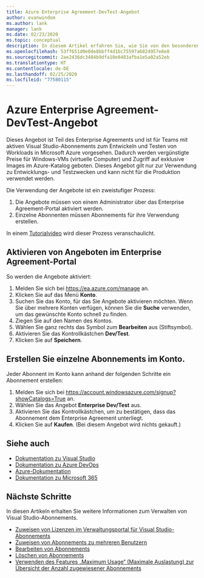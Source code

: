 ```yaml
---
title: Azure Enterprise Agreement-DevTest-Angebot
author: evanwindom
ms.author: lank
manager: lank
ms.date: 02/23/2020
ms.topic: conceptual
description: In diesem Artikel erfahren Sie, wie Sie von den besonderen Azure DevTest-Preisen für Kunden mit Enterprise Agreement profitieren.
ms.openlocfilehash: 53ff651d0e0de8bbff4d1bc75597a6824957e8e8
ms.sourcegitcommit: 2ae2436dc3484b9dfa10e0483afba1e5a02a52eb
ms.translationtype: HT
ms.contentlocale: de-DE
ms.lasthandoff: 02/25/2020
ms.locfileid: "77580115"
---
```

# <a name="azure-enterprise-agreement-devtest-offer"></a>Azure Enterprise Agreement-DevTest-Angebot

Dieses Angebot ist Teil des Enterprise Agreements und ist für Teams mit aktiven Visual Studio-Abonnements zum Entwickeln und Testen von Workloads in Microsoft Azure vorgesehen. Dadurch werden vergünstigte Preise für Windows-VMs (virtuelle Computer) und Zugriff auf exklusive Images im Azure-Katalog geboten. Dieses Angebot gilt nur zur Verwendung zu Entwicklungs- und Testzwecken und kann nicht für die Produktion verwendet werden.  

Die Verwendung der Angebote ist ein zweistufiger Prozess:
1. Die Angebote müssen von einem Administrator über das Enterprise Agreement-Portal aktiviert werden.
2. Einzelne Abonnenten müssen Abonnements für ihre Verwendung erstellen. 

In einem [Tutorialvideo](https://channel9.msdn.com/blogs/EA.Azure.com/Enabling-and-Creating-EA-DevTest-Subscriptions-through-the-EA-Portal) wird dieser Prozess veranschaulicht.  

## <a name="enable-offers-in-the-ea-portal"></a>Aktivieren von Angeboten im Enterprise Agreement-Portal
So werden die Angebote aktiviert:
1. Melden Sie sich bei https://ea.azure.com/manage an.
0. Klicken Sie auf das Menü **Konto**.
0. Suchen Sie das Konto, für das Sie Angebote aktivieren möchten.  Wenn Sie über mehrere Konten verfügen, können Sie die **Suche** verwenden, um das gewünschte Konto schnell zu finden. 
0. Ziegen Sie auf den Namen des Kontos. 
0. Wählen Sie ganz rechts das Symbol zum **Bearbeiten** aus (Stiftsymbol). 
0. Aktivieren Sie das Kontrollkästchen **Dev/Test**.
0. Klicken Sie auf **Speichern**.

## <a name="create-individual-subscriptions-within-the-account"></a>Erstellen Sie einzelne Abonnements im Konto.
Jeder Abonnent im Konto kann anhand der folgenden Schritte ein Abonnement erstellen:
1. Melden Sie sich bei https://account.windowsazure.com/signup?showCatalogs=True an.
0. Wählen Sie das Angebot **Enterprise Dev/Test** aus.
0. Aktivieren Sie das Kontrollkästchen, um zu bestätigen, dass das Abonnement dem Enterprise Agreement unterliegt. 
0. Klicken Sie auf **Kaufen**.  (Bei diesem Angebot wird nichts gekauft.)

## <a name="see-also"></a>Siehe auch
- [Dokumentation zu Visual Studio](https://docs.microsoft.com/visualstudio/)
- [Dokumentation zu Azure DevOps](https://docs.microsoft.com/azure/devops/)
- [Azure-Dokumentation](https://docs.microsoft.com/azure/)
- [Dokumentation zu Microsoft 365](https://docs.microsoft.com/microsoft-365/)

## <a name="next-steps"></a>Nächste Schritte
In diesen Artikeln erhalten Sie weitere Informationen zum Verwalten von Visual Studio-Abonnements.
- [Zuweisen von Lizenzen im Verwaltungsportal für Visual Studio-Abonnements](assign-license.md)
- [Zuweisen von Abonnements zu mehreren Benutzern](assign-license-bulk.md)
- [Bearbeiten von Abonnements](edit-license.md)
- [Löschen von Abonnements](delete-license.md)
- [Verwenden des Features „Maximum Usage“ (Maximale Auslastung) zur Übersicht der Anzahl zugewiesener Abonnements](maximum-usage.md)



